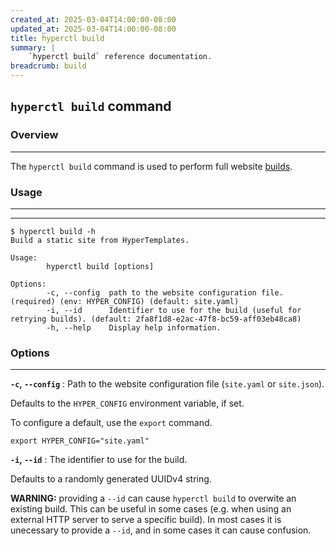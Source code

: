 ```yaml
---
created_at: 2025-03-04T14:00:00-08:00
updated_at: 2025-03-04T14:00:00-08:00
title: hyperctl build
summary: |
    `hyperctl build` reference documentation.
breadcrumb: build
---
```


## `hyperctl build` command

<auto-toc selectors="h3,h4,h5,h6,dl dt"></auto-toc>

### Overview
------------

The `hyperctl build` command is used to perform full website [builds].

### Usage
---------
---------

```plaintext
$ hyperctl build -h
Build a static site from HyperTemplates.

Usage:
        hyperctl build [options]

Options:
        -c, --config  path to the website configuration file. (required) (env: HYPER_CONFIG) (default: site.yaml)
        -i, --id      Identifier to use for the build (useful for retrying builds). (default: 2fa8f1d8-e2ac-47f8-bc59-aff03eb48ca8)
        -h, --help    Display help information.
```

<!-- TODO: add #### Example header with example build output. -->

### Options
-----------

**`-c`, `--config`**
: Path to the website configuration file (`site.yaml` or `site.json`).

  Defaults to the `HYPER_CONFIG` environment variable, if set.

  To configure a default, use the `export` command.

  ```plaintext
  export HYPER_CONFIG="site.yaml"
  ```

**`-i`, `--id`**
: The identifier to use for the build.
  
  Defaults to a randomly generated UUIDv4 string.

  <doc-quote ht-block warning>

  **WARNING:** providing a `--id` can cause `hyperctl build` to overwite an existing build.
  This can be useful in some cases (e.g. when using an external HTTP server to serve a specific build). 
  In most cases it is unecessary to provide a `--id`, and in some cases it can cause confusion.

  </doc-quote>

<!-- Links -->
[builds]: /docs/reference/cms/builds/
